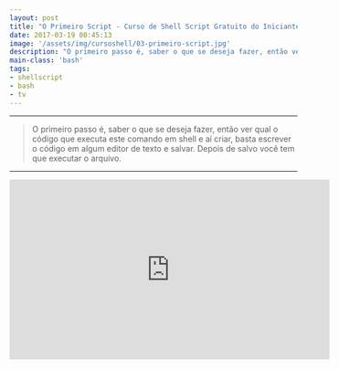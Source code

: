 ```yaml
---
layout: post
title: "O Primeiro Script - Curso de Shell Script Gratuito do Iniciante ao Avançado"
date: 2017-03-19 00:45:13
image: '/assets/img/cursoshell/03-primeiro-script.jpg'
description: "O primeiro passo é, saber o que se deseja fazer, então ver qual o código que executa este comando em shell e aí criar, basta escrever o código em algum editor de texto e salvar."
main-class: 'bash'
tags:
- shellscript
- bash
- tv
---
```


***

> O primeiro passo é, saber o que se deseja fazer, então ver qual o código que executa este comando em shell e aí criar, basta escrever o código em algum editor de texto e salvar. Depois de salvo você tem que executar o arquivo.

***

<iframe width="560" height="315" src="https://www.youtube.com/embed/2_V-lr6w1uE" frameborder="0" allowfullscreen></iframe>
